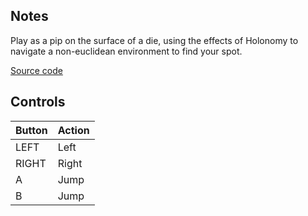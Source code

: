 ## Notes

Play as a pip on the surface of a die, using the effects of Holonomy to navigate a non-euclidean environment to find your spot.

[Source code](https://github.com/Fuzzyzilla/Holonomy)



## Controls

| Button | Action |
|--|--| 
|LEFT|Left|
|RIGHT|Right|
|A|Jump|
|B|Jump|


